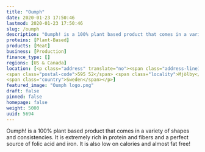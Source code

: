 ```yaml
---
title: "Oumph"
date: 2020-01-23 17:50:46
lastmod: 2020-01-23 17:50:46
slug: /oumph
description: "Oumph! is a 100% plant based product that comes in a variety of shapes and consistencies. It is extremely rich in protein and fibers and a perfect source of folic acid and iron. It is also low on calories and almost fat free!"
proteins: [Plant-Based]
products: [Meat]
business: [Production]
finance_type: []
regions: [US & Canada]
location: [<p class="address" translate="no"><span class="address-line1">Järnvägsgatan</span><br>
<span class="postal-code">595 52</span> <span class="locality">Mjölby</span><br>
<span class="country">Sweden</span></p>]
featured_image: "Oumph logo.png"
draft: false
pinned: false
homepage: false
weight: 5000
uuid: 5694
---
```

Oumph! is a 100% plant based product that comes in a variety of shapes and consistencies. It is extremely rich in protein and fibers and a perfect source of folic acid and iron. It is also low on calories and almost fat free!
